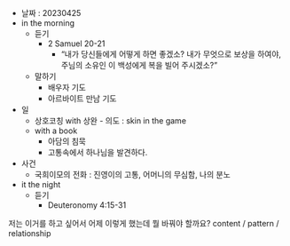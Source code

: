 - 날짜 : 20230425
- in the morning
	- 듣기
		- 2 Samuel 20-21
			-   “내가 당신들에게 어떻게 하면 좋겠소? 내가 무엇으로 보상을 하여야, 주님의 소유인 이 백성에게 복을 빌어 주시겠소?” 
	- 말하기
		- 배우자 기도
		- 아르바이트 만남 기도
- 일
	- 상호코칭 with 상완
			- 의도 : skin in the game
	- with a book
		- 아담의 침묵
		- 고통속에서 하나님을 발견하다.
- 사건
	- 국희이모의 전화 : 진영이의 고통, 어머니의 무심함, 나의 분노
- it the night
	- 듣기
		- Deuteronomy 4:15-31






저는 이거를 하고 싶어서 어제 이렇게 했는데 뭘 바꿔야 할까요?
content / pattern / relationship
